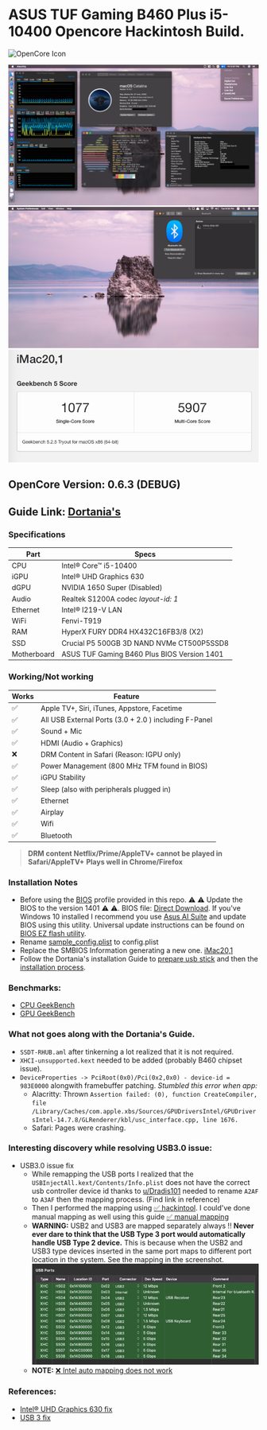 # ASUS TUF Gaming B460 Plus i5-10400 Opencore Hackintosh Build.

![OpenCore Icon](https://github.com/acidanthera/OpenCorePkg/raw/master/Docs/Logos/OpenCore_with_text_Small.png)

![desktop](screenshots/desktop.png)
![wifi_bluetooth](screenshots/wifi_bluetooth_working.png)
![benchmark-cpu](screenshots/benchmark-cpu.png)

## OpenCore Version: 0.6.3 (DEBUG)

## Guide Link: [Dortania's](https://dortania.github.io/OpenCore-Install-Guide/)


### Specifications 

| Part        | Specs                                       |
|-------------|---------------------------------------------|
| CPU         | Intel® Core™ i5-10400                       |
| iGPU        | Intel® UHD Graphics 630                     |
| dGPU        | NVIDIA 1650 Super (Disabled)                |
| Audio       | Realtek S1200A codec *layout-id: 1*         |
| Ethernet    | Intel® I219-V LAN                           |
| WiFi        | Fenvi-T919                                  |
| RAM         | HyperX FURY DDR4 HX432C16FB3/8 (X2)         |
| SSD         | Crucial P5 500GB 3D NAND NVMe CT500P5SSD8   |
| Motherboard | ASUS TUF Gaming B460 Plus BIOS Version 1401 |

### Working/Not working

| Works              | Feature                                               |
|--------------------|-------------------------------------------------------|
| :white_check_mark: | Apple TV+, Siri, iTunes, Appstore, Facetime           |
| :white_check_mark: | All USB External Ports (3.0 + 2.0 ) including F-Panel |
| :white_check_mark: | Sound + Mic                                           |
| :white_check_mark: | HDMI (Audio + Graphics)                               |
| :x:                | DRM Content in Safari (Reason: IGPU only)             |
| :white_check_mark: | Power Management (800 MHz TFM found in BIOS)          |
| :white_check_mark: | iGPU Stability                                        |
| :white_check_mark: | Sleep (also with peripherals plugged in)              |
| :white_check_mark: | Ethernet                                              |
| :white_check_mark: | Airplay                                               |
| :white_check_mark: | Wifi                                                  |
| :white_check_mark: | Bluetooth                                             |

> **DRM content Netflix/Prime/AppleTV+ cannot be played in Safari/AppleTV+** 
> **Plays well in Chrome/Firefox** 

### Installation Notes
- Before using the [BIOS](BIOS/HackintoshBuild.CMO) profile provided in this repo. :warning: :warning: Update the BIOS to the version 1401 :warning: :warning:. BIOS file: [Direct Download](https://dlcdnets.asus.com/pub/ASUS/mb/LGA1200/TUF_GAMING_B460-PLUS/TUF-GAMING-B460-PLUS-ASUS-1401.zip). If you've Windows 10 installed I recommend you use [Asus AI Suite](https://dlcdnets.asus.com/pub/ASUS/mb/LGA1200/TUF_GAMING_B460-PLUS/ASUS_AI_Suite_3_V3.00.59_WIN10_64-bit.zip) and update BIOS using this utility. Universal update instructions can be found on [BIOS EZ flash utility](https://www.asus.com/in/support/FAQ/1008859/). 
- Rename [sample_config.plist](OC/sample_config.plist#L899) to config.plist
- Replace the SMBIOS Information generating a new one. [iMac20,1](https://dortania.github.io/OpenCore-Install-Guide/config.plist/comet-lake.html#platforminfo)
- Follow the Dortania's installation Guide to [prepare usb stick](https://dortania.github.io/OpenCore-Install-Guide/installer-guide/#creating-the-usb) and then the [installation process](https://dortania.github.io/OpenCore-Install-Guide/installation/installation-process.html#installation-process).

### Benchmarks:
- [CPU GeekBench](https://browser.geekbench.com/v5/cpu/4534195)
- [GPU GeekBench](https://browser.geekbench.com/v5/compute/1771511)

### What not goes along with the Dortania's Guide.
- `SSDT-RHUB.aml` after tinkerning a lot realized that it is not required.
- `XHCI-unsupported.kext` needed to be added (probably B460 chipset issue).
- `DeviceProperties -> PciRoot(0x0)/Pci(0x2,0x0) - device-id = 983E0000` alongwith framebuffer patching. 
  *Stumbled this error when app:* 
  - Alacritty: Thrown ```Assertion failed: (0), function CreateCompiler, file /Library/Caches/com.apple.xbs/Sources/GPUDriversIntel/GPUDriversIntel-14.7.8/GLRenderer/kbl/usc_interface.cpp, line 1676.``` 
  - Safari: Pages were crashing. 

### Interesting discovery while resolving USB3.0 issue:

- USB3.0 issue fix
  - While remapping the USB ports I realized that the `USBInjectAll.kext/Contents/Info.plist` does not have the correct usb controller device id thanks to  [u/Dradis101](https://www.reddit.com/user/Dradis101) needed to rename `A2AF` to `A3AF` then the mapping process. (Find link in reference)
  - Then I performed the mapping using [:white_check_mark: hackintool](https://github.com/headkaze/Hackintool/releases/). I could've done manual mapping as well using this guide [:white_check_mark: manual mapping](https://dortania.github.io/OpenCore-Post-Install/usb/manual/manual.html#usb-mapping)
  - **WARNING:** USB2 and USB3 are mapped separately always !! **Never ever dare to think that the USB Type 3 port would automatically handle USB Type 2 device.** This is because when the USB2 and USB3 type devices  inserted in the same port maps to different port location in the system. See the mapping in the screenshot. ![Different USB types having different location ids](screenshots/usb_ports.png)
  - **NOTE:** [:x: Intel auto mapping does not work](https://dortania.github.io/OpenCore-Post-Install/usb/intel-mapping/intel.html#usb-mapping)


### References: 
  - [Intel® UHD Graphics 630 fix](https://www.reddit.com/r/hackintosh/comments/gx4oyk/uhd_630_graphics_fix_for_open_core/)
  - [USB 3 fix](https://www.reddit.com/r/hackintosh/comments/id1lm9/please_help_me_get_these_usb_3_ports_working/?utm_source=share&utm_medium=ios_app&utm_name=iossmf)
